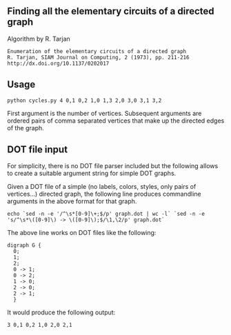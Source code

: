 Finding all the elementary circuits of a directed graph
-------------------------------------------------------

Algorithm by R. Tarjan


    Enumeration of the elementary circuits of a directed graph
    R. Tarjan, SIAM Journal on Computing, 2 (1973), pp. 211-216
    http://dx.doi.org/10.1137/0202017

Usage
-----

    python cycles.py 4 0,1 0,2 1,0 1,3 2,0 3,0 3,1 3,2

First argument is the number of vertices. Subsequent arguments are ordered
pairs of comma separated vertices that make up the directed edges of the
graph.

DOT file input
--------------

For simplicity, there is no DOT file parser included but the following allows
to create a suitable argument string for simple DOT graphs.

Given a DOT file of a simple (no labels, colors, styles, only pairs of
vertices...) directed graph, the following line produces commandline
arguments in the above format for that graph.

	echo `sed -n -e '/^\s*[0-9]\+;$/p' graph.dot | wc -l` `sed -n -e 's/^\s*\([0-9]\) -> \([0-9]\);$/\1,\2/p' graph.dot`

The above line works on DOT files like the following:

    digraph G {
      0;
      1;
      2;
      0 -> 1;
      0 -> 2;
      1 -> 0;
      2 -> 0;
      2 -> 1;
      }

It would produce the following output:

    3 0,1 0,2 1,0 2,0 2,1
